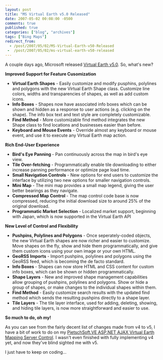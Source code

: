 ```yaml
---
layout: post
title: "MS Virtual Earth v5.0 Released"
date: 2007-05-02 00:08:00 -0500
comments: true
published: true
categories: ["blog", "archives"]
tags: ["Bing Maps"]
redirect_from: 
  - /post/2007/05/02/MS-Virtual-Earth-v50-Released
 -  /post/2007/05/02/ms-virtual-earth-v50-released
---
```

<!-- more -->
<p>
A couple days ago, Microsoft released <a href="http://dev.live.com/blogs/virtual_earth/archive/2007/04/28/105.aspx">Virtual Earth v5.0</a>. So, what&#39;s new?
</p>
<p>
<strong>Improved Support for Feature Cusomization</strong>
</p>
<ul>
	<li><strong>Virtual Earth Shapes</strong> - Easily customize and modify pusphins, polylines and polygons with the new Virtual Earth Shape class. Customize line colors, widths and transparencies of shapes, as well as add custom icons.</li>
	<li><strong>Info Boxes</strong> - Shapes now have associated info boxes which can be shown and hidden as a response to user actions (e.g. clicking on the shape). The info box text and text style are completely customizable.</li>
	<li><strong>Find Method</strong> - More customizable find method integrates the new Shape class to find locations and businesses easier than before.</li>
	<li><strong>Keyboard and Mouse Events</strong> - Override almost any keyboard or mouse event, and use it to execute any Virtual Earth map action.</li>
</ul>
<p>
<strong>Rich End-User Experience</strong>
</p>
<ul>
	<li><strong>Bird&#39;s Eye Panning </strong>- Pan continuously across the map in bird&#39;s eye view.</li>
	<li><strong>Tile Over-fetching</strong> - Programmatically enable tile downloading to either increase panning performance or optimize page load time.</li>
	<li><strong>Small Navigation Controls</strong> - New options for end users to customize the interface by utilizing two new options for smaller navigation controls.</li>
	<li><strong>Mini Map</strong> - The mini map provides a small map legend, giving the user better bearings as they navigate.</li>
	<li><strong>Compressed Map Control </strong>- The map control code base is now compressed, reducing the initial download size to around 25% of the original download.</li>
	<li><strong>Programmatic Market Selection</strong> - Localized market support, beginning with Japan, which is now supported in the Virtual Earth API</li>
</ul>
<p>
<strong>New Level of Control and Flexibility</strong>
</p>
<ul>
	<li><strong>Pushpins, Polylines and Polygons</strong> - Once seperately-coded objects, the new Virtual Earth shapes are now richer and easier to customize. Move shapes on the fly, show and hide them programmatically, and give them custom icons using your own image or your own HTML.</li>
	<li><strong>GeoRSS Imports</strong> - Import pushpins, polylines and polygons using the GeoRSS feed, which is becoming the de facto standard.</li>
	<li><strong>Info Boxes </strong>- Shapes can now store HTML and CSS content for custom info boxes, which can be shown or hidden programmatically.</li>
	<li><strong>Shape Layers</strong> - New and improved shape management capabilities allow grouping of pushpins, polylines and polygons. Show or hide a group of shapes, or make changes to the individual shapes within them.</li>
	<li><strong>Find Method</strong> - Easily customize search results with the updated find method which sends the resulting pushpins directly to a shape layer.</li>
	<li><strong>Tile Layers</strong> - The tile layer interface, used for adding, deleting, showing, and hiding tile layers, is now more straightforward and easier to use.</li>
</ul>
<p>
<strong>So much to do, oh my!</strong>
</p>
<p>
As you can see from the fairly decent list of changes made from v4 to v5, I have a bit of work to do on my <a href="/admin/Pages/codeplex.com/pietschsoftve3">PietschSoft.VE ASP.NET AJAX Virtual Earth Mapping Server Control</a>. I wasn&#39;t even finished with fully implementing v4 yet, and now they&#39;ve blind sighted me with v5.
</p>
<p>
I just have to keep on coding...
</p>
